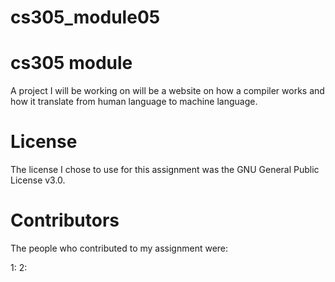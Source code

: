 # cs305_module05

# cs305 module
A project I will be working on will be a website on how a compiler works and how it translate from human language to machine language.

# License
The license I chose to use for this assignment was the GNU General Public License v3.0.

# Contributors
The people who contributed to my assignment were:

1:
2:
